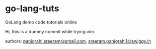 # go-lang-tuts
GoLang demo code tutorials online

Hi, this is a dummy commit while trying vim

authors: panigrahi.sreeram@gmail.com, sreeram.panigrahi1@swiggy.in
